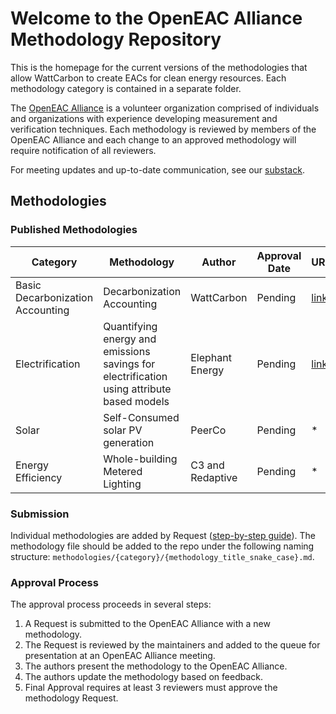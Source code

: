 # Welcome to the OpenEAC Alliance Methodology Repository

This is the homepage for the current versions of the methodologies that allow WattCarbon to create EACs for clean energy resources. Each methodology category is contained in a separate folder.

The [OpenEAC Alliance](https://www.openeac.org/) is a volunteer organization comprised of individuals and organizations with experience developing measurement and verification techniques. Each methodology is reviewed by members of the OpenEAC Alliance and each change to an approved methodology will require notification of all reviewers.

For meeting updates and up-to-date communication, see our [substack](https://www.openeac.org/).

## Methodologies

### Published Methodologies

| Category           | Methodology                                      | Author      | Approval Date | URL | Approved By |
| ------------------ | ------------------------------------------------ | -------------- | ------------  | ------------ | ------------  |
| Basic Decarbonization Accounting  | Decarbonization Accounting        | WattCarbon   | Pending  | [link](https://docs.wattcarbon.com/m-and-v/shared) || *  |
| Electrification    | Quantifying energy and emissions savings for electrification using attribute based models |Elephant Energy| Pending | [link](https://docs.google.com/document/d/e/2PACX-1vTcP5q0VDsP7ewCNHNQBBChud__jor3HES3E45RiKgNZCAlHZ3q6HF6Z0mQ2cSbd7F9SxSbFcdw3wnY/pub) | *  |
| Solar              | Self-Consumed solar PV generation                | PeerCo         | Pending | *  | *  |
| Energy Efficiency  | Whole-building Metered Lighting                  | C3 and Redaptive | Pending  | *  | *  |

### Submission
Individual methodologies are added by Request ([step-by-step guide](https://github.com/wattcarbon/open-eac-alliance/blob/main/how-to-submit.md)). The methodology file should be added to the repo under the following naming structure: `methodologies/{category}/{methodology_title_snake_case}.md`.

### Approval Process

The approval process proceeds in several steps:

1. A Request is submitted to the OpenEAC Alliance with a new methodology.
2. The Request is reviewed by the maintainers and added to the queue for presentation at an OpenEAC Alliance meeting.
3. The authors present the methodology to the OpenEAC Alliance.
4. The authors update the methodology based on feedback.
5. Final Approval requires at least 3 reviewers must approve the methodology Request.



